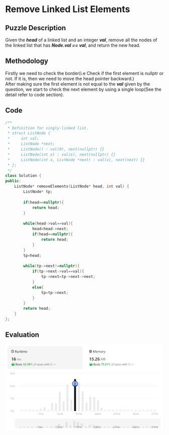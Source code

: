 # Remove Linked List Elements
## Puzzle Description
Given the ***head*** of a linked list and an integer ***val***, remove all the nodes of the linked list that has ***Node.val == val***, and return the new head.

## Methodology
Firstly we need to check the border(i.e Check if the first element is nullptr or not. If it is, then we need to move the head pointer backward.)   
After making sure the first element is not equal to the ***val*** given by the question, we start to check the next element by using a single loop(See the detail refer to code section).

## Code
```cpp
/**
 * Definition for singly-linked list.
 * struct ListNode {
 *     int val;
 *     ListNode *next;
 *     ListNode() : val(0), next(nullptr) {}
 *     ListNode(int x) : val(x), next(nullptr) {}
 *     ListNode(int x, ListNode *next) : val(x), next(next) {}
 * };
 */
class Solution {
public:
    ListNode* removeElements(ListNode* head, int val) {
        ListNode* tp;

        if(head==nullptr){
            return head;
        }

        while(head->val==val){
            head=head->next;
            if(head==nullptr){
                return head;
            }
        }
        tp=head;

        while(tp->next!=nullptr){
            if(tp->next->val==val){
                tp->next=tp->next->next;
            }
            else{
                tp=tp->next;
            }
        }
        return head;
    }
};
```

## Evaluation
![img](./1_Remove%20Linked%20List%20Elements.png)